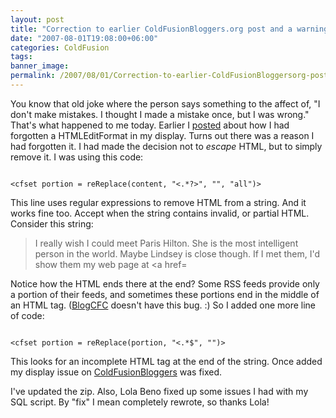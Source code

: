 ```yaml
---
layout: post
title: "Correction to earlier ColdFusionBloggers.org post and a warning about removing HTML"
date: "2007-08-01T19:08:00+06:00"
categories: ColdFusion 
tags: 
banner_image: 
permalink: /2007/08/01/Correction-to-earlier-ColdFusionBloggersorg-post-and-a-warning-about-removing-HTML
---
```


You know that old joke where the person says something to the affect of, "I don't make mistakes. I thought I made a mistake once, but I was wrong." That's what happened to me today. Earlier I <a href="http://www.raymondcamden.com/index.cfm/2007/8/1/Quick--look-at-the-dumb-mistake-on-ColdFusionBloggersorg">posted</a> about how I had forgotten a HTMLEditFormat in my display. Turns out there was a reason I had forgotten it. I had made the decision not to <i>escape</i> HTML, but to simply remove it. I was using this code:

<code>
&lt;cfset portion = reReplace(content, "&lt;.*?&gt;", "", "all")&gt;
</code>

This line uses regular expressions to remove HTML from a string. And it works fine too. Accept when the string contains invalid, or partial HTML. Consider this string:

<blockquote>
I really wish I could meet Paris Hilton. She is the most intelligent person in the world. Maybe Lindsey is close though. If I met them, I'd show them my web page at &lt;a href=
</blockquote>

Notice how the HTML ends there at the end? Some RSS feeds provide only a portion of their feeds, and sometimes these portions end in the middle of an HTML tag. (<a href="http://blogcfc.riaforge.org">BlogCFC</a> doesn't have this bug. :) So I added one more line of code:

<code>
&lt;cfset portion = reReplace(portion, "&lt;.*$", "")&gt;
</code>

This looks for an incomplete HTML tag at the end of the string. Once added my display issue on <a href="http://www.coldfusionbloggers.org">ColdFusionBloggers</a> was fixed. 

I've updated the zip. Also, Lola Beno fixed up some issues I had with my SQL script. By "fix" I mean completely rewrote, so thanks Lola!